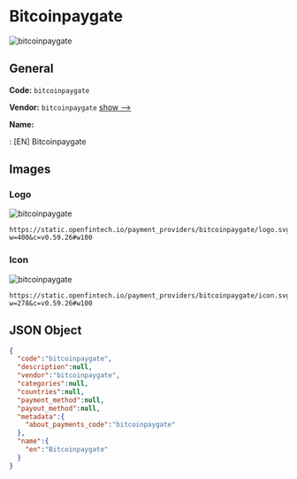 
# Bitcoinpaygate 
![bitcoinpaygate](https://static.openfintech.io/payment_providers/bitcoinpaygate/logo.svg?w=400&c=v0.59.26#w100)  

## General 
 
**Code:** `bitcoinpaygate` 
 
**Vendor:** `bitcoinpaygate` [show -->](/vendors/bitcoinpaygate/) 
 
**Name:** 
 
:	[EN] Bitcoinpaygate 
 

## Images 

### Logo 
 
![bitcoinpaygate](https://static.openfintech.io/payment_providers/bitcoinpaygate/logo.svg?w=400&c=v0.59.26#w100)  

```
https://static.openfintech.io/payment_providers/bitcoinpaygate/logo.svg?w=400&c=v0.59.26#w100
```  

### Icon 
 
![bitcoinpaygate](https://static.openfintech.io/payment_providers/bitcoinpaygate/icon.svg?w=278&c=v0.59.26#w100)  

```
https://static.openfintech.io/payment_providers/bitcoinpaygate/icon.svg?w=278&c=v0.59.26#w100
```  

## JSON Object 

```json
{
  "code":"bitcoinpaygate",
  "description":null,
  "vendor":"bitcoinpaygate",
  "categories":null,
  "countries":null,
  "payment_method":null,
  "payout_method":null,
  "metadata":{
    "about_payments_code":"bitcoinpaygate"
  },
  "name":{
    "en":"Bitcoinpaygate"
  }
}
```  
